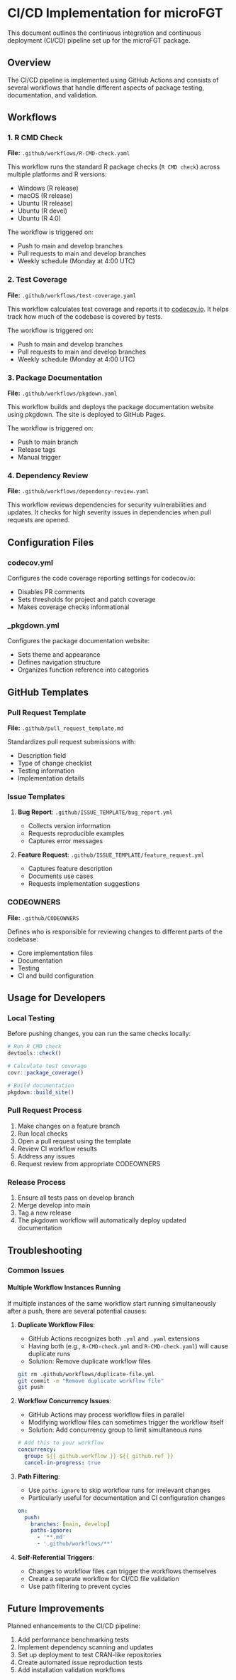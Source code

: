 # CI/CD Implementation for microFGT

This document outlines the continuous integration and continuous deployment (CI/CD) pipeline set up for the microFGT package.

## Overview

The CI/CD pipeline is implemented using GitHub Actions and consists of several workflows that handle different aspects of package testing, documentation, and validation.

## Workflows

### 1. R CMD Check

**File:** `.github/workflows/R-CMD-check.yaml`

This workflow runs the standard R package checks (`R CMD check`) across multiple platforms and R versions:

- Windows (R release)
- macOS (R release)
- Ubuntu (R release)
- Ubuntu (R devel)
- Ubuntu (R 4.0)

The workflow is triggered on:
- Push to main and develop branches
- Pull requests to main and develop branches
- Weekly schedule (Monday at 4:00 UTC)

### 2. Test Coverage

**File:** `.github/workflows/test-coverage.yaml`

This workflow calculates test coverage and reports it to [codecov.io](https://codecov.io/). It helps track how much of the codebase is covered by tests.

The workflow is triggered on:
- Push to main and develop branches
- Pull requests to main and develop branches
- Weekly schedule (Monday at 4:00 UTC)

### 3. Package Documentation

**File:** `.github/workflows/pkgdown.yaml`

This workflow builds and deploys the package documentation website using pkgdown. The site is deployed to GitHub Pages.

The workflow is triggered on:
- Push to main branch
- Release tags
- Manual trigger

### 4. Dependency Review

**File:** `.github/workflows/dependency-review.yaml`

This workflow reviews dependencies for security vulnerabilities and updates. It checks for high severity issues in dependencies when pull requests are opened.

## Configuration Files

### codecov.yml

Configures the code coverage reporting settings for codecov.io:
- Disables PR comments
- Sets thresholds for project and patch coverage
- Makes coverage checks informational

### _pkgdown.yml

Configures the package documentation website:
- Sets theme and appearance
- Defines navigation structure
- Organizes function reference into categories

## GitHub Templates

### Pull Request Template

**File:** `.github/pull_request_template.md`

Standardizes pull request submissions with:
- Description field
- Type of change checklist
- Testing information
- Implementation details

### Issue Templates

1. **Bug Report**: `.github/ISSUE_TEMPLATE/bug_report.yml`
   - Collects version information
   - Requests reproducible examples
   - Captures error messages

2. **Feature Request**: `.github/ISSUE_TEMPLATE/feature_request.yml`
   - Captures feature description
   - Documents use cases
   - Requests implementation suggestions

### CODEOWNERS

**File:** `.github/CODEOWNERS`

Defines who is responsible for reviewing changes to different parts of the codebase:
- Core implementation files
- Documentation
- Testing
- CI and build configuration

## Usage for Developers

### Local Testing

Before pushing changes, you can run the same checks locally:

```r
# Run R CMD check
devtools::check()

# Calculate test coverage
covr::package_coverage()

# Build documentation
pkgdown::build_site()
```

### Pull Request Process

1. Make changes on a feature branch
2. Run local checks
3. Open a pull request using the template
4. Review CI workflow results
5. Address any issues
6. Request review from appropriate CODEOWNERS

### Release Process

1. Ensure all tests pass on develop branch
2. Merge develop into main
3. Tag a new release
4. The pkgdown workflow will automatically deploy updated documentation

## Troubleshooting

### Common Issues

#### Multiple Workflow Instances Running

If multiple instances of the same workflow start running simultaneously after a push, there are several potential causes:

1. **Duplicate Workflow Files**:
   - GitHub Actions recognizes both `.yml` and `.yaml` extensions
   - Having both (e.g., `R-CMD-check.yml` and `R-CMD-check.yaml`) will cause duplicate runs
   - Solution: Remove duplicate workflow files

   ```bash
   git rm .github/workflows/duplicate-file.yml
   git commit -m "Remove duplicate workflow file"
   git push
   ```

2. **Workflow Concurrency Issues**:
   - GitHub Actions may process workflow files in parallel
   - Modifying workflow files can sometimes trigger the workflow itself
   - Solution: Add concurrency group to limit simultaneous runs

   ```yaml
   # Add this to your workflow
   concurrency:
     group: ${{ github.workflow }}-${{ github.ref }}
     cancel-in-progress: true
   ```

3. **Path Filtering**:
   - Use `paths-ignore` to skip workflow runs for irrelevant changes
   - Particularly useful for documentation and CI configuration changes

   ```yaml
   on:
     push:
       branches: [main, develop]
       paths-ignore:
         - '**.md'
         - '.github/workflows/**'
   ```

4. **Self-Referential Triggers**:
   - Changes to workflow files can trigger the workflows themselves
   - Create a separate workflow for CI/CD file validation
   - Use path filtering to prevent cycles

## Future Improvements

Planned enhancements to the CI/CD pipeline:

1. Add performance benchmarking tests
2. Implement dependency scanning and updates
3. Set up deployment to test CRAN-like repositories
4. Create automated issue reproduction tests
5. Add installation validation workflows